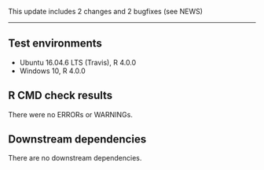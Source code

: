 This update includes 2 changes and 2 bugfixes (see NEWS)

---

## Test environments
* Ubuntu 16.04.6 LTS (Travis), R 4.0.0
* Windows 10, R 4.0.0

## R CMD check results

There were no ERRORs or WARNINGs. 

## Downstream dependencies

There are no downstream dependencies.